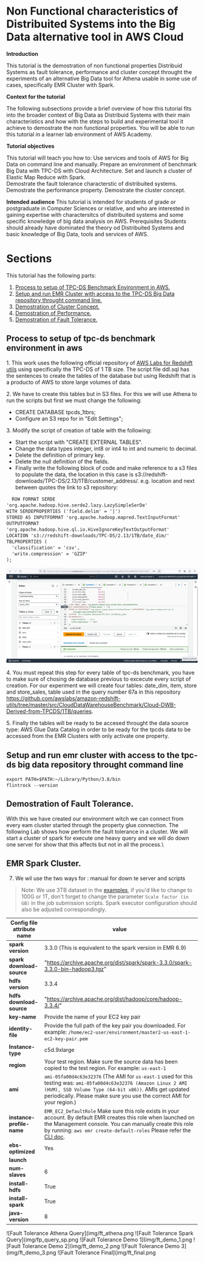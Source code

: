 # Non Functional characteristics of Distribuited Systems into the Big Data alternative tool in AWS Cloud

**Introduction**

This tutorial is the demostration of non functional properties Distribuid Systems as fault tolerance, performance and cluster concept throught the experiments of an alternative Big Data tool for Athena usable in some use of cases, specifically EMR Cluster with Spark.

**Context for the tutorial**

The following subsections provide a brief overview of how this tutorial fits into the broader context of Big Data as Distribuid Systems with their main characteristics and how with the steps to build and experimental tool it achieve to demostrate the non functional properties.
You will be able to run this tutorial in a learner lab environment of AWS Academy.

**Tutorial objectives**

This tutorial will teach you how to:
Use services and tools of AWS for Big Data on command line and manually.
Prepare an environment of benchmark Big Data with TPC-DS with Cloud Architecture.
Set and launch a cluster of Elastic Map Reduce with Spark.  
Demostrate the fault tolerance characterstic of distribuited systems.
Demostrate the performance property.
Demostrate the cluster concept.

**Intended audience**
This tutorial is intended for students of grade or postgraduate in Computer Sciences or relative, and who are interested in gaining expertise with charactersitcs of distribuited systems and some specific knowledge of big data analysis on AWS.
Prerequisites
Students should already have dominated the theory od Distribuited Systems and basic knowledge of Big Data, tools and services of AWS.
# Sections
This tutorial has the following parts:
1. [Process to setup of TPC-DS Benchmark Environment in AWS.](#process-to-setup-of-tpc-ds-benchmark-environment-in-aws)
2. [Setup and run EMR Cluster with access to the TPC-DS Big Data repository throught command line.](#setup-and-run-emr-cluster-with-access-to-the-tpc-ds-big-data-repository-throught-command-line)
3. [Demostration of Cluster Concept.](#)
4. [Demostration of Performance.](#)
5. [Demostration of Fault Tolerance.](#)
   
## Process to setup of tpc-ds benchmark environment in aws

1\. This work uses the following official repository of [AWS Labs for Redshift utils](https://github.com/awslabs/amazon-redshift-utils/tree/master/src/CloudDataWarehouseBenchmark/Cloud-DWB-Derived-from-TPCDS/1TB) using specifically the TPC-DS of 1 TB size. The script file ddl.sql has the sentences to create the tables of the database but using Redshift that is a producto of AWS to store large volumes of data.

2\. We have to create this tables but in S3 files. For this we will use Athena to run the scripts but first we must change the following:
- CREATE DATABASE tpcds_1tbrs;
- Configure an S3 repo for in "Edit Settings";

3\. Modify the script of creation of table with the following:
- Start the script with "CREATE EXTERNAL TABLES".
- Change the data types integer, int8 or int4 to int and numeric to decimal.
- Delete the definition of primary key.
- Delete the null definition of the fields.
- Finally write the following block of code and make reference to a s3 files to populate the data, the location in this case is s3://redshift-downloads/TPC-DS/2.13/1TB/customer_address/. e.g. location and next between quotes the link to s3 repository:
```
  ROW FORMAT SERDE 'org.apache.hadoop.hive.serde2.lazy.LazySimpleSerDe'
WITH SERDEPROPERTIES ('field.delim' = '|')
STORED AS INPUTFORMAT 'org.apache.hadoop.mapred.TextInputFormat' OUTPUTFORMAT 'org.apache.hadoop.hive.ql.io.HiveIgnoreKeyTextOutputFormat'
LOCATION 's3://redshift-downloads/TPC-DS/2.13/1TB/date_dim/'
TBLPROPERTIES (
  'classification' = 'csv',
  'write.compression' = 'GZIP'
);
```
![Sample Output](img/script_table_exc.png)

4\. You must repeat this step for every table of tpc-ds benchmark, you have to make sure of chosing de database previous to excecute every script of creation. For our experiment we will create four tables: date_dim, item, store and store_sales, table used in the query number 67a in this repository https://github.com/awslabs/amazon-redshift-utils/tree/master/src/CloudDataWarehouseBenchmark/Cloud-DWB-Derived-from-TPCDS/1TB/queries.

5\. Finally the tables will be ready to be accesed throught the data source type: AWS Glue Data Catalog in order to be ready for the tpcds data to be accessed from the EMR Clusters with only activate one property.

## Setup and run emr cluster with access to the tpc-ds big data repository throught command line
```
export PATH=$PATH:~/Library/Python/3.8/bin
flintrock --version
```
## Demostration of Fault Tolerance.
With this we have created our environment witch we can connect from every eam cluster started through the property glue connection. The following Lab shows how perform the fault tolerance in a cluster. We will start a cluster of spark for execute one heavy query and we will do down one server for show that this affects but not in all the process.\ 
## EMR Spark Cluster.
7. We wil use the  two ways for : manual for down te server and scripts  
> Note: We use 3TB dataset in the [examples](./examples), if you'd like to change to 100G or 1T, don't forget to change the parameter `Scale factor (in GB)` in the job submission scripts. Spark executor configuration should also be adjusted correspondingly.

| **Config file attribute name** | **value** |       
| ------------------------------ | --------- |      
| **spark version** | 3.3.0 (This is equivalent to the spark version in EMR 6.9) |
| **spark download-source**| "https://archive.apache.org/dist/spark/spark-3.3.0/spark-3.3.0-bin-hadoop3.tgz"      |
| **hdfs version** | 3.3.4 |
| **hdfs download-source** | "https://archive.apache.org/dist/hadoop/core/hadoop-3.3.4/"|
| **key-name** | Provide the name of your EC2 key pair |
| **identity-file**      | Provide the full path of the key pair you downloaded. For example: `/home/ec2-user/environment/master2-us-east-1-ec2-key-pair.pem`|
| **Instance-type**      | c5d.9xlarge |
| **region** | Your test region. Make sure the source data has been copied to the test region. For example: `us-east-1`|
| **ami** | `ami-05fa00d4c63e32376`  (The AMI for `us-east-1` used for this testing was: `ami-05fa00d4c63e32376 (Amazon Linux 2 AMI (HVM), SSD Volume Type (64-bit x86))`. AMIs get updated periodically. Please make sure you use the correct AMI for your region.)|
| **instance-profile-name** | `EMR_EC2_DefaultRole` Make sure this role exists in your account. By default EMR creates this role when launched on the Management console. You can manually create this role by running: `aws emr create-default-roles` Please refer the [CLI doc](https://docs.aws.amazon.com/cli/latest/reference/emr/create-default-roles.html). |
| **ebs-optimized**      | Yes                                         |
| **launch**             |                                             |
| **num-slaves**         | 6                                           |
| **install-hdfs**       | True                                        |
| **install-spark**      | True                                        |
| **java-version**       | 8                                           |

![Fault Tolerance Athena Query](img/ft_athena.png
![Fault Tolerance Spark Query](img/fp_query_sp.png
![Fault Tolerance Demo 1](img/ft_demo_1.png
![Fault Tolerance Demo 2](img/ft_demo_2.png
![Fault Tolerance Demo 3](img/ft_demo_3.png
![Fault Tolerance Final](img/ft_final.png  
